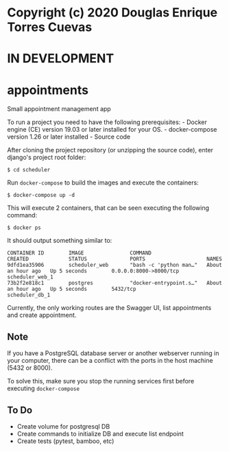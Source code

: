 # Copyright (c) 2020 Douglas Enrique Torres Cuevas 
# IN DEVELOPMENT

# appointments
Small appointment management app

To run a project you need to have the following prerequisites:
    - Docker engine (CE) version 19.03 or later installed for your OS.
    - docker-compose version 1.26  or later installed 
    - Source code

After cloning the project repository (or unzipping the source code), enter django's project root folder:
```
$ cd scheduler
```

Run `docker-compose` to build the images and execute the containers:
```
$ docker-compose up -d
```

This will execute 2 containers, that can be seen executing the following command:
```
$ docker ps
```

It should output something similar to:
```
CONTAINER ID        IMAGE               COMMAND                  CREATED             STATUS              PORTS                    NAMES
9dfd1ea35906        scheduler_web       "bash -c 'python man…"   About an hour ago   Up 5 seconds        0.0.0.0:8000->8000/tcp   scheduler_web_1
73b2f2e818c1        postgres            "docker-entrypoint.s…"   About an hour ago   Up 5 seconds        5432/tcp                 scheduler_db_1
```

Currently, the only working routes are the Swagger UI, list appointments and create appointment.

## Note

If you have a PostgreSQL database server or another webserver running in your computer, there can be a conflict with the ports in the host machine (5432 or 8000).

To solve this, make sure you stop the running services first before executing `docker-compose`

## To Do
* Create volume for postgresql DB
* Create commands to initialize DB and execute list endpoint
* Create tests (pytest, bamboo, etc)
